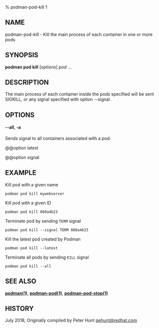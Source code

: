 % podman-pod-kill 1

## NAME

podman\-pod\-kill - Kill the main process of each container in one or more pods

## SYNOPSIS

**podman pod kill** [*options*] _pod_ ...

## DESCRIPTION

The main process of each container inside the pods specified will be sent SIGKILL, or any signal specified with option --signal.

## OPTIONS

#### **--all**, **-a**

Sends signal to all containers associated with a pod.

@@option latest

@@option signal

## EXAMPLE

Kill pod with a given name

```
podman pod kill mywebserver
```

Kill pod with a given ID

```
podman pod kill 860a4b23
```

Terminate pod by sending `TERM` signal

```
podman pod kill --signal TERM 860a4b23
```

Kill the latest pod created by Podman

```
podman pod kill --latest
```

Terminate all pods by sending `KILL` signal

```
podman pod kill --all
```

## SEE ALSO

**[podman(1)](podman.md)**, **[podman-pod(1)](commands/podman-pod/podman-pod.md)**, **[podman-pod-stop(1)](commands/podman-pod/podman-pod-stop.md)**

## HISTORY

July 2018, Originally compiled by Peter Hunt <pehunt@redhat.com>
